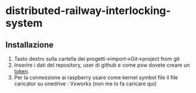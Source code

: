 # distributed-railway-interlocking-system
##  Installazione
1.  Tasto destro sulla cartella dei progetti->import->Git->project from git
2.  Inserire i dati del repository, user di github e come psw dovete creare un [token](https://docs.github.com/en/authentication/keeping-your-account-and-data-secure/creating-a-personal-access-token#creating-a-personal-access-token-classic).
3.  Per la connessione ai raspberry usare come kernel symbol file il file caricator su onedrive : Vxworks (non me lo fa caricare qui) 
